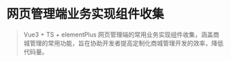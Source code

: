 # 网页管理端业务实现组件收集
> Vue3 + TS + elementPlus 网页管理端的常用业务实现组件收集，涵盖商城管理的常用功能，旨在协助开发者提高定制化商城管理开发的效率，降低代码量。
